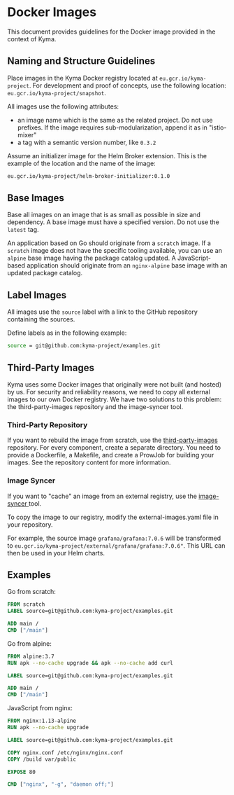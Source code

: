 # Docker Images

This document provides guidelines for the Docker image provided in the context of Kyma.

## Naming and Structure Guidelines

Place images in the Kyma Docker registry located at `eu.gcr.io/kyma-project`. For development and proof of concepts, use the following location: `eu.gcr.io/kyma-project/snapshot`.

All images use the following attributes:

- an image name which is the same as the related project. Do not use prefixes. If the image requires sub-modularization, append it as in "istio-mixer"
- a tag with a semantic version number, like `0.3.2`

Assume an initializer image for the Helm Broker extension. This is the example of the location and the name of the image:

```bash
eu.gcr.io/kyma-project/helm-broker-initializer:0.1.0
```

## Base Images

Base all images on an image that is as small as possible in size and dependency. A base image must have a specified version. Do not use the `latest` tag.

An application based on Go should originate from a `scratch` image. If a `scratch` image does not have the specific tooling available, you can use an `alpine` base image having the package catalog updated.
A JavaScript-based application should originate from an `nginx-alpine` base image with an updated package catalog.

## Label Images

All images use the `source` label with a link to the GitHub repository containing the sources.

Define labels as in the following example:

```bash
source = git@github.com:kyma-project/examples.git
```

## Third-Party Images

Kyma uses some Docker images that originally were not built (and hosted) by us.
For security and reliability reasons, we need to copy all external images to our own Docker registry.
We have two solutions to this problem: the third-party-images repository and the image-syncer tool.

### Third-Party Repository

If you want to rebuild the image from scratch, use the [third-party-images](https://github.com/kyma-incubator/third-party-images) repository.
For every component, create a separate directory. You need to provide a Dockerfile, a Makefile, and create a ProwJob for building your images.
See the repository content for more information.

### Image Syncer

If you want to "cache" an image from an external registry, use the [image-syncer
](https://github.com/kyma-project/test-infra/tree/main/cmd/image-syncer)
tool.

To copy the image to our registry, modify the external-images.yaml file in your repository.

For example, the source image `grafana/grafana:7.0.6` will be transformed to `eu.gcr.io/kyma-project/external/grafana/grafana:7.0.6"`.
This URL can then be used in your Helm charts.

## Examples

Go from scratch:

```Dockerfile
FROM scratch
LABEL source=git@github.com:kyma-project/examples.git

ADD main /
CMD ["/main"]
```

Go from alpine:

```Dockerfile
FROM alpine:3.7
RUN apk --no-cache upgrade && apk --no-cache add curl

LABEL source=git@github.com:kyma-project/examples.git

ADD main /
CMD ["/main"]
```

JavaScript from nginx:

```Dockerfile
FROM nginx:1.13-alpine
RUN apk --no-cache upgrade

LABEL source=git@github.com:kyma-project/examples.git

COPY nginx.conf /etc/nginx/nginx.conf
COPY /build var/public

EXPOSE 80

CMD ["nginx", "-g", "daemon off;"]
```
